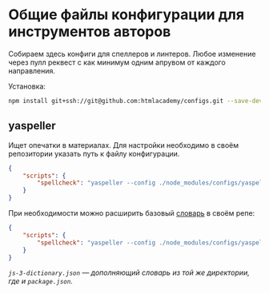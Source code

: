 #  Общие файлы конфигурации для инструментов авторов

Собираем здесь конфиги для спеллеров и линтеров. Любое изменение через пулл реквест с как минимум одним апрувом от каждого направления.

Установка:

```bash
npm install git+ssh://git@github.com:htmlacademy/configs.git --save-dev
```

## yaspeller

Ищет опечатки в материалах. Для настройки необходимо в своём репозитории указать путь к файлу конфигурации.

```json
{
    "scripts": {
        "spellcheck": "yaspeller --config ./node_modules/configs/yaspeller.json ."
    }
}
```

При необходимости можно расширить базовый [словарь](https://github.com/hcodes/yaspeller#--dictionary-file) в своём репе:

```json
{
    "scripts": {
        "spellcheck": "yaspeller --config ./node_modules/configs/yaspeller.json --dictionary js-3-dictionary.json ."
    }
}
```

_`js-3-dictionary.json` — дополняющий словарь из той же директории, где и `package.json`._
